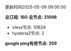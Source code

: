更新时间2025-05-09 09:00:50

**总订阅: 160**
**总节点: 31098**
- vless节点: 10824
- hysteria2节点: 2

**google ping有效节点: 359**
